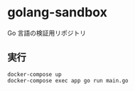 # golang-sandbox

Go 言語の検証用リポジトリ

## 実行

```
docker-compose up
docker-compose exec app go run main.go
```

